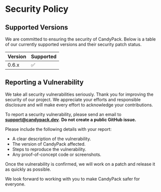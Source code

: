 # Security Policy

## Supported Versions

We are committed to ensuring the security of CandyPack. Below is a table of our currently supported versions and their security patch status.

| Version | Supported          |
| ------- | ------------------ |
| 0.6.x   | :white_check_mark: |

## Reporting a Vulnerability

We take all security vulnerabilities seriously. Thank you for improving the security of our project. We appreciate your efforts and responsible disclosure and will make every effort to acknowledge your contributions.

To report a security vulnerability, please send an email to **support@candypack.dev**. **Do not create a public GitHub issue.**

Please include the following details with your report:

- A clear description of the vulnerability.
- The version of CandyPack affected.
- Steps to reproduce the vulnerability.
- Any proof-of-concept code or screenshots.

Once the vulnerability is confirmed, we will work on a patch and release it as quickly as possible.

We look forward to working with you to make CandyPack safer for everyone.
